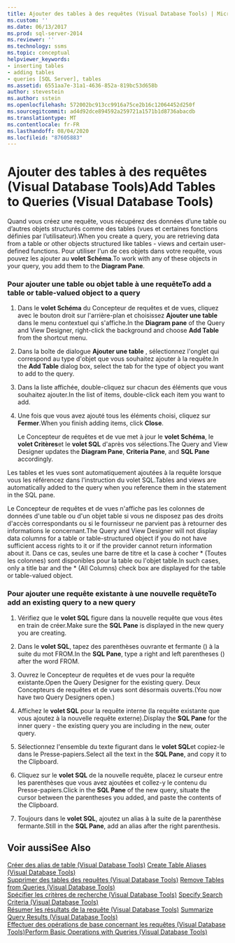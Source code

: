 ```yaml
---
title: Ajouter des tables à des requêtes (Visual Database Tools) | Microsoft Docs
ms.custom: ''
ms.date: 06/13/2017
ms.prod: sql-server-2014
ms.reviewer: ''
ms.technology: ssms
ms.topic: conceptual
helpviewer_keywords:
- inserting tables
- adding tables
- queries [SQL Server], tables
ms.assetid: 6551aa7e-31a1-4636-852a-819bc53d658b
author: stevestein
ms.author: sstein
ms.openlocfilehash: 572002bc913cc9916a75ce2b16c12064452d250f
ms.sourcegitcommit: ad4d92dce894592a259721a1571b1d8736abacdb
ms.translationtype: MT
ms.contentlocale: fr-FR
ms.lasthandoff: 08/04/2020
ms.locfileid: "87605883"
---
```

# <a name="add-tables-to-queries-visual-database-tools"></a><span data-ttu-id="eec4d-102">Ajouter des tables à des requêtes (Visual Database Tools)</span><span class="sxs-lookup"><span data-stu-id="eec4d-102">Add Tables to Queries (Visual Database Tools)</span></span>
  <span data-ttu-id="eec4d-103">Quand vous créez une requête, vous récupérez des données d’une table ou d’autres objets structurés comme des tables (vues et certaines fonctions définies par l’utilisateur).</span><span class="sxs-lookup"><span data-stu-id="eec4d-103">When you create a query, you are retrieving data from a table or other objects structured like tables - views and certain user-defined functions.</span></span> <span data-ttu-id="eec4d-104">Pour utiliser l'un de ces objets dans votre requête, vous pouvez les ajouter au **volet Schéma**.</span><span class="sxs-lookup"><span data-stu-id="eec4d-104">To work with any of these objects in your query, you add them to the **Diagram Pane**.</span></span>  
  
### <a name="to-add-a-table-or-table-valued-object-to-a-query"></a><span data-ttu-id="eec4d-105">Pour ajouter une table ou objet table à une requête</span><span class="sxs-lookup"><span data-stu-id="eec4d-105">To add a table or table-valued object to a query</span></span>  
  
1.  <span data-ttu-id="eec4d-106">Dans le **volet Schéma** du Concepteur de requêtes et de vues, cliquez avec le bouton droit sur l'arrière-plan et choisissez **Ajouter une table** dans le menu contextuel qui s'affiche.</span><span class="sxs-lookup"><span data-stu-id="eec4d-106">In the **Diagram pane** of the Query and View Designer, right-click the background and choose **Add Table** from the shortcut menu.</span></span>  
  
2.  <span data-ttu-id="eec4d-107">Dans la boîte de dialogue **Ajouter une table** , sélectionnez l'onglet qui correspond au type d'objet que vous souhaitez ajouter à la requête.</span><span class="sxs-lookup"><span data-stu-id="eec4d-107">In the **Add Table** dialog box, select the tab for the type of object you want to add to the query.</span></span>  
  
3.  <span data-ttu-id="eec4d-108">Dans la liste affichée, double-cliquez sur chacun des éléments que vous souhaitez ajouter.</span><span class="sxs-lookup"><span data-stu-id="eec4d-108">In the list of items, double-click each item you want to add.</span></span>  
  
4.  <span data-ttu-id="eec4d-109">Une fois que vous avez ajouté tous les éléments choisi, cliquez sur **Fermer**.</span><span class="sxs-lookup"><span data-stu-id="eec4d-109">When you finish adding items, click **Close**.</span></span>  
  
     <span data-ttu-id="eec4d-110">Le Concepteur de requêtes et de vue met à jour le **volet Schéma**, le **volet Critères**et le **volet SQL** d'après vos sélections.</span><span class="sxs-lookup"><span data-stu-id="eec4d-110">The Query and View Designer updates the **Diagram Pane**, **Criteria Pane**, and **SQL Pane** accordingly.</span></span>  
  
 <span data-ttu-id="eec4d-111">Les tables et les vues sont automatiquement ajoutées à la requête lorsque vous les référencez dans l'instruction du volet SQL.</span><span class="sxs-lookup"><span data-stu-id="eec4d-111">Tables and views are automatically added to the query when you reference them in the statement in the SQL pane.</span></span>  
  
 <span data-ttu-id="eec4d-112">Le Concepteur de requêtes et de vues n'affiche pas les colonnes de données d'une table ou d'un objet table si vous ne disposez pas des droits d'accès correspondants ou si le fournisseur ne parvient pas à retourner des informations le concernant.</span><span class="sxs-lookup"><span data-stu-id="eec4d-112">The Query and View Designer will not display data columns for a table or table-structured object if you do not have sufficient access rights to it or if the provider cannot return information about it.</span></span> <span data-ttu-id="eec4d-113">Dans ce cas, seules une barre de titre et la case à cocher \* (Toutes les colonnes) sont disponibles pour la table ou l'objet table.</span><span class="sxs-lookup"><span data-stu-id="eec4d-113">In such cases, only a title bar and the \* (All Columns) check box are displayed for the table or table-valued object.</span></span>  
  
### <a name="to-add-an-existing-query-to-a-new-query"></a><span data-ttu-id="eec4d-114">Pour ajouter une requête existante à une nouvelle requête</span><span class="sxs-lookup"><span data-stu-id="eec4d-114">To add an existing query to a new query</span></span>  
  
1.  <span data-ttu-id="eec4d-115">Vérifiez que le **volet SQL** figure dans la nouvelle requête que vous êtes en train de créer.</span><span class="sxs-lookup"><span data-stu-id="eec4d-115">Make sure the **SQL Pane** is displayed in the new query you are creating.</span></span>  
  
2.  <span data-ttu-id="eec4d-116">Dans le **volet SQL**, tapez des parenthèses ouvrante et fermante () à la suite du mot FROM.</span><span class="sxs-lookup"><span data-stu-id="eec4d-116">In the **SQL Pane**, type a right and left parentheses () after the word FROM.</span></span>  
  
3.  <span data-ttu-id="eec4d-117">Ouvrez le Concepteur de requêtes et de vues pour la requête existante.</span><span class="sxs-lookup"><span data-stu-id="eec4d-117">Open the Query Designer for the existing query.</span></span> <span data-ttu-id="eec4d-118">Deux Concepteurs de requêtes et de vues sont désormais ouverts.</span><span class="sxs-lookup"><span data-stu-id="eec4d-118">(You now have two Query Designers open.)</span></span>  
  
4.  <span data-ttu-id="eec4d-119">Affichez le **volet SQL** pour la requête interne (la requête existante que vous ajoutez à la nouvelle requête externe).</span><span class="sxs-lookup"><span data-stu-id="eec4d-119">Display the **SQL Pane** for the inner query - the existing query you are including in the new, outer query.</span></span>  
  
5.  <span data-ttu-id="eec4d-120">Sélectionnez l'ensemble du texte figurant dans le **volet SQL**et copiez-le dans le Presse-papiers.</span><span class="sxs-lookup"><span data-stu-id="eec4d-120">Select all the text in the **SQL Pane**, and copy it to the Clipboard.</span></span>  
  
6.  <span data-ttu-id="eec4d-121">Cliquez sur le **volet SQL** de la nouvelle requête, placez le curseur entre les parenthèses que vous avez ajoutées et collez-y le contenu du Presse-papiers.</span><span class="sxs-lookup"><span data-stu-id="eec4d-121">Click in the **SQL Pane** of the new query, situate the cursor between the parentheses you added, and paste the contents of the Clipboard.</span></span>  
  
7.  <span data-ttu-id="eec4d-122">Toujours dans le **volet SQL**, ajoutez un alias à la suite de la parenthèse fermante.</span><span class="sxs-lookup"><span data-stu-id="eec4d-122">Still in the **SQL Pane**, add an alias after the right parenthesis.</span></span>  
  
## <a name="see-also"></a><span data-ttu-id="eec4d-123">Voir aussi</span><span class="sxs-lookup"><span data-stu-id="eec4d-123">See Also</span></span>  
 <span data-ttu-id="eec4d-124">[Créer des alias de table &#40;Visual Database Tools&#41;](visual-database-tools.md) </span><span class="sxs-lookup"><span data-stu-id="eec4d-124">[Create Table Aliases &#40;Visual Database Tools&#41;](visual-database-tools.md) </span></span>  
 <span data-ttu-id="eec4d-125">[Supprimer des tables des requêtes &#40;Visual Database Tools&#41;](remove-tables-from-queries-visual-database-tools.md) </span><span class="sxs-lookup"><span data-stu-id="eec4d-125">[Remove Tables from Queries &#40;Visual Database Tools&#41;](remove-tables-from-queries-visual-database-tools.md) </span></span>  
 <span data-ttu-id="eec4d-126">[Spécifier les critères de recherche &#40;Visual Database Tools&#41;](specify-search-criteria-visual-database-tools.md) </span><span class="sxs-lookup"><span data-stu-id="eec4d-126">[Specify Search Criteria &#40;Visual Database Tools&#41;](specify-search-criteria-visual-database-tools.md) </span></span>  
 <span data-ttu-id="eec4d-127">[Résumer les résultats de la requête &#40;Visual Database Tools&#41;](summarize-query-results-visual-database-tools.md) </span><span class="sxs-lookup"><span data-stu-id="eec4d-127">[Summarize Query Results &#40;Visual Database Tools&#41;](summarize-query-results-visual-database-tools.md) </span></span>  
 [<span data-ttu-id="eec4d-128">Effectuer des opérations de base concernant les requêtes &#40;Visual Database Tools&#41;</span><span class="sxs-lookup"><span data-stu-id="eec4d-128">Perform Basic Operations with Queries &#40;Visual Database Tools&#41;</span></span>](perform-basic-operations-with-queries-visual-database-tools.md)  
  
  
